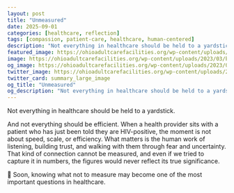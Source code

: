 ```yaml
---
layout: post
title: "Unmeasured"
date: 2025-09-01
categories: [healthcare, reflection]
tags: [compassion, patient-care, healthcare, human-centered]
description: "Not everything in healthcare should be held to a yardstick. And not everything should be efficient. When a health provider sits with a patient who has just been told they are HIV-positive, the moment is not about speed, scale, or efficiency. What matters is the human work of listening, building trust, and walking with them through fear and uncertainty. That kind of connection cannot be measured, and even if we tried to capture it in numbers, the figures would never reflect its true significance."
featured_image: https://ohioadultcarefacilities.org/wp-content/uploads/2023/03/blog-photo-1.jpg
image: https://ohioadultcarefacilities.org/wp-content/uploads/2023/03/blog-photo-1.jpg
og_image: https://ohioadultcarefacilities.org/wp-content/uploads/2023/03/blog-photo-1.jpg
twitter_image: https://ohioadultcarefacilities.org/wp-content/uploads/2023/03/blog-photo-1.jpg
twitter_card: summary_large_image
og_title: "Unmeasured"
og_description: "Not everything in healthcare should be held to a yardstick. And not everything should be efficient. When a health provider sits with a patient who has just been told they are HIV-positive, the moment is not about speed, scale, or efficiency. What matters is the human work of listening, building trust, and walking with them through fear and uncertainty. That kind of connection cannot be measured, and even if we tried to capture it in numbers, the figures would never reflect its true significance."
---
```


Not everything in healthcare should be held to a yardstick. 

And not everything should be efficient. When a health provider sits with a patient who has just been told they are HIV-positive, the moment is not about speed, scale, or efficiency. What matters is the human work of listening, building trust, and walking with them through fear and uncertainty. That kind of connection cannot be measured, and even if we tried to capture it in numbers, the figures would never reflect its true significance.

🔺 Soon, knowing what not to measure may become one of the most important questions in healthcare.

